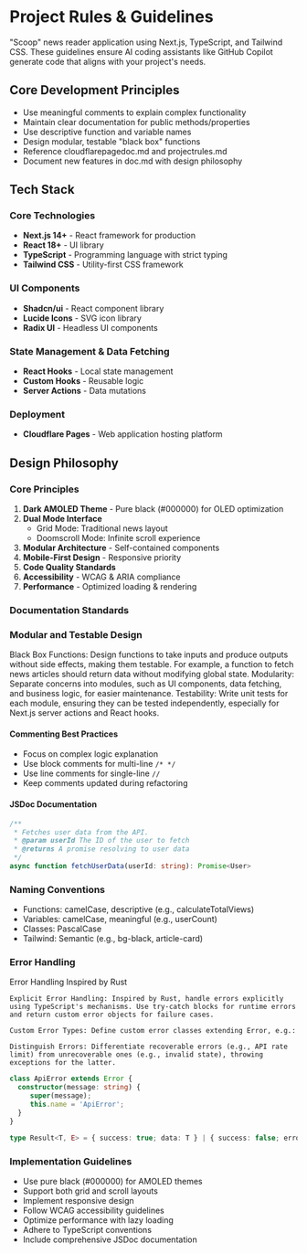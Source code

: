 # Project Rules & Guidelines

"Scoop" news reader application using Next.js, TypeScript, and Tailwind CSS. These guidelines ensure AI coding assistants like GitHub Copilot generate code that aligns with your project's needs.

## Core Development Principles
- Use meaningful comments to explain complex functionality
- Maintain clear documentation for public methods/properties
- Use descriptive function and variable names
- Design modular, testable "black box" functions
- Reference cloudflarepagedoc.md and projectrules.md
- Document new features in doc.md with design philosophy

## Tech Stack

### Core Technologies
- **Next.js 14+** - React framework for production
- **React 18+** - UI library
- **TypeScript** - Programming language with strict typing
- **Tailwind CSS** - Utility-first CSS framework

### UI Components
- **Shadcn/ui** - React component library
- **Lucide Icons** - SVG icon library
- **Radix UI** - Headless UI components

### State Management & Data Fetching
- **React Hooks** - Local state management
- **Custom Hooks** - Reusable logic
- **Server Actions** - Data mutations

### Deployment
- **Cloudflare Pages** - Web application hosting platform

## Design Philosophy

### Core Principles
1. **Dark AMOLED Theme** - Pure black (#000000) for OLED optimization
2. **Dual Mode Interface**
    - Grid Mode: Traditional news layout
    - Doomscroll Mode: Infinite scroll experience
3. **Modular Architecture** - Self-contained components
4. **Mobile-First Design** - Responsive priority
5. **Code Quality Standards**
6. **Accessibility** - WCAG & ARIA compliance
7. **Performance** - Optimized loading & rendering

### Documentation Standards

### Modular and Testable Design

Black Box Functions: Design functions to take inputs and produce outputs without side effects, making them testable. For example, a function to fetch news articles should return data without modifying global state.
Modularity: Separate concerns into modules, such as UI components, data fetching, and business logic, for easier maintenance.
Testability: Write unit tests for each module, ensuring they can be tested independently, especially for Next.js server actions and React hooks.

#### Commenting Best Practices
- Focus on complex logic explanation
- Use block comments for multi-line `/* */`
- Use line comments for single-line `//`
- Keep comments updated during refactoring

#### JSDoc Documentation
```typescript
/**
 * Fetches user data from the API.
 * @param userId The ID of the user to fetch
 * @returns A promise resolving to user data
 */
async function fetchUserData(userId: string): Promise<User>
```

### Naming Conventions
- Functions: camelCase, descriptive (e.g., calculateTotalViews)
- Variables: camelCase, meaningful (e.g., userCount)
- Classes: PascalCase
- Tailwind: Semantic (e.g., bg-black, article-card)

### Error Handling 

Error Handling Inspired by Rust

    Explicit Error Handling: Inspired by Rust, handle errors explicitly using TypeScript's mechanisms. Use try-catch blocks for runtime errors and return custom error objects for failure cases.

    Custom Error Types: Define custom error classes extending Error, e.g.:

    Distinguish Errors: Differentiate recoverable errors (e.g., API rate limit) from unrecoverable ones (e.g., invalid state), throwing exceptions for the latter.

```typescript
class ApiError extends Error {
  constructor(message: string) {
     super(message);
     this.name = 'ApiError';
  }
}

type Result<T, E> = { success: true; data: T } | { success: false; error: E };
```

### Implementation Guidelines
- Use pure black (#000000) for AMOLED themes
- Support both grid and scroll layouts
- Implement responsive design
- Follow WCAG accessibility guidelines
- Optimize performance with lazy loading
- Adhere to TypeScript conventions
- Include comprehensive JSDoc documentation
